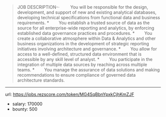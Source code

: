 >
>JOB DESCRIPTION-·     
>   You will be responsible for the design, development, and support of new and existing analytical databases, developing technical specifications from functional data and business requirements.
> *        You establish a trusted source of data as the source for all enterprise-wide reporting and analytics, by enforcing established data governance practices and procedures.
> *        You create a collaborative atmosphere within Data & Analytics and other business organizations in the development of strategic reporting initiatives involving architecture and governance.
> *        You allow for access to a well-defined, structured data environment that is accessible by any skill level of analyst.
> *        You participate in the integration of multiple data sources by reaching across multiple teams.
> *        You manage the assurance of data solutions and making recommendations to ensure compliance of governed data architecture standards.
------
url: https://jobs.rezscore.com/token/MG4SqBbnYpxkCjhKmZJF
- salary: 170000
- bounty: 500
